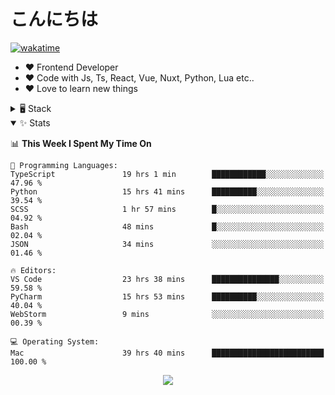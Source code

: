# こんにちは

[![wakatime](https://wakatime.com/badge/user/018bd4cf-9224-4729-b4f3-31fc6a93ca34.svg)](https://wakatime.com/@flamescoder)

- ❤️ Frontend Developer
- ❤️ Code with Js, Ts, React, Vue, Nuxt, Python, Lua etc..
- ❤️ Love to learn new things


<details>
<summary>🖥️ Stack</summary>

- <img src="https://skillicons.dev/icons?i=nodejs" height="20px" align="center"> Frontend
  
  - <img src="https://skillicons.dev/icons?i=javascript" height="20px" align="center"> Javascript
  - <img src="https://skillicons.dev/icons?i=typescript" height="20px" align="center"> TypeScript
  - <img src="https://skillicons.dev/icons?i=react" height="20px" align="center"> React
  - <img src="https://skillicons.dev/icons?i=vue" height="20px" align="center"> Vue (v3)
  - <img src="https://skillicons.dev/icons?i=nuxt" height="20px" align="center"> Nuxt (v3)
  - <img src="https://skillicons.dev/icons?i=sass" height="20px" align="center"> Sass
    
- <img src="https://skillicons.dev/icons?i=python" height="20px" align="center"> Backend
  
  - <img src="https://skillicons.dev/icons?i=python" height="20px" align="center"> Python
  - <img src="https://skillicons.dev/icons?i=fastapi" height="20px" align="center"> Fastapi
  - <img src="https://skillicons.dev/icons?i=flask" height="20px" align="center"> Flask
  - <img src="https://skillicons.dev/icons?i=pytorch" height="20px" align="center"> Pytorch

- <img src="https://skillicons.dev/icons?i=git" height="20px" align="center"> Misc
  
  - <img src="https://skillicons.dev/icons?i=git" height="20px" align="center"> Git
  - <img src="https://skillicons.dev/icons?i=figma" height="20px" align="center"> Figma
  - <img src="https://skillicons.dev/icons?i=postgres" height="20px" align="center"> Postgres
</details>

<details open>
<summary>✨ Stats</summary>

<!--START_SECTION:waka-->
📊 **This Week I Spent My Time On** 

```text
💬 Programming Languages: 
TypeScript               19 hrs 1 min        ████████████░░░░░░░░░░░░░   47.96 % 
Python                   15 hrs 41 mins      ██████████░░░░░░░░░░░░░░░   39.54 % 
SCSS                     1 hr 57 mins        █░░░░░░░░░░░░░░░░░░░░░░░░   04.92 % 
Bash                     48 mins             █░░░░░░░░░░░░░░░░░░░░░░░░   02.04 % 
JSON                     34 mins             ░░░░░░░░░░░░░░░░░░░░░░░░░   01.46 % 

🔥 Editors: 
VS Code                  23 hrs 38 mins      ███████████████░░░░░░░░░░   59.58 % 
PyCharm                  15 hrs 53 mins      ██████████░░░░░░░░░░░░░░░   40.04 % 
WebStorm                 9 mins              ░░░░░░░░░░░░░░░░░░░░░░░░░   00.39 % 

💻 Operating System: 
Mac                      39 hrs 40 mins      █████████████████████████   100.00 % 
```


<!--END_SECTION:waka-->
</details>

<div align="center">
  <img src="https://komarev.com/ghpvc/?username=FlamesC0der&style=flat-square&color=red"/>
</div>
